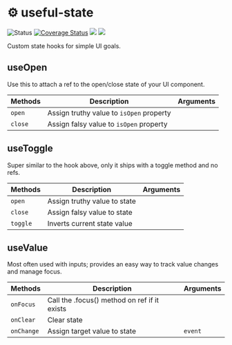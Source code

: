 <h1>⚙️ useful-state</h1>
<p>
<img  src="https://github.com/MikeIbberson/useful-state/workflows/Node%20CI/badge.svg"  alt="Status" />
<a href='https://coveralls.io/github/MikeIbberson/useful-state?branch=master'><img src='https://coveralls.io/repos/github/MikeIbberson/useful-state/badge.svg?branch=master' alt='Coverage Status' /></a>
<a href="https://www.codacy.com/manual/MikeIbberson/useful-state?utm_source=github.com&amp;utm_medium=referral&amp;utm_content=MikeIbberson/useful-state&amp;utm_campaign=Badge_Grade"><img src="https://api.codacy.com/project/badge/Grade/82987e1d1e93456ea8c9348752d241d0"/></a>
<img src='https://bettercodehub.com/edge/badge/MikeIbberson/useful-state?branch=master'>
</p> 

<p>Custom state hooks for simple UI goals.</p>

<h2>useOpen</h2>
<p>Use this to attach a ref to the open/close state of your UI component.

| Methods | Description                              | Arguments |
| ------- | ---------------------------------------- | --------- |
| `open`  | Assign truthy value to `isOpen` property |           |
| `close` | Assign falsy value to `isOpen` property  |           |

<h2>useToggle</h2>
<p>Super similar to the hook above, only it ships with a toggle method and no refs.</p>

| Methods  | Description                  | Arguments |
| -------- | ---------------------------- | --------- |
| `open`   | Assign truthy value to state |           |
| `close`  | Assign falsy value to state  |           |
| `toggle` | Inverts current state value  |           |

<h2>useValue</h2>
<p>Most often used with inputs; provides an easy way to track value changes and manage focus.</p>

| Methods    | Description                                  | Arguments |
| ---------- | -------------------------------------------- | --------- |
| `onFocus`  | Call the .focus() method on ref if it exists |           |
| `onClear`  | Clear state                                  |           |
| `onChange` | Assign target value to state                 | `event`   |
